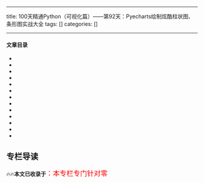 
--- 
title:  100天精通Python（可视化篇）——第92天：Pyecharts绘制炫酷柱状图、条形图实战大全 
tags: []
categories: [] 

---


#### 文章目录

  - 
  - 
  - 
  - 
  - 
  - 
  - 
  - 
  - 
  - 
  - 
  - 
  - 
 


## 专栏导读

🔥🔥**本文已收录于**<font size="4" color="red">：本专栏专门针对零</font>
